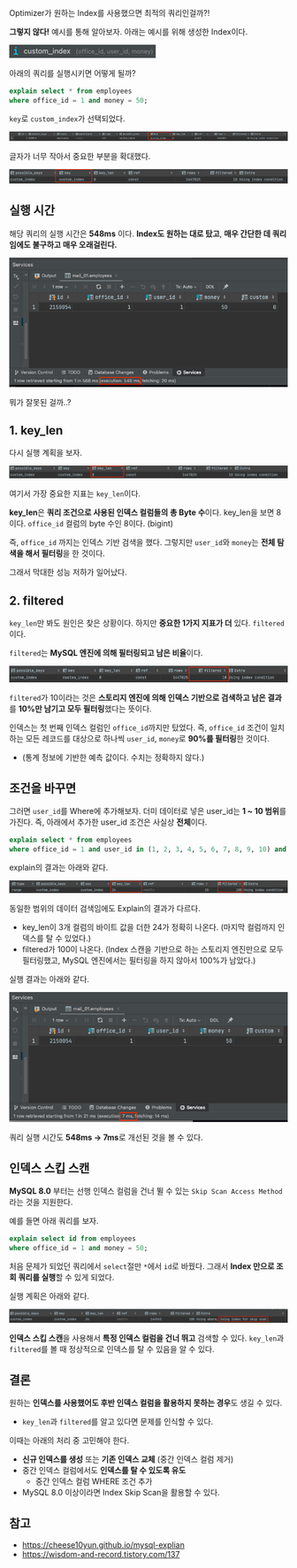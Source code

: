 Optimizer가 원하는 Index를 사용했으면 최적의 쿼리인걸까?!

**그렇지 않다!** 예시를 통해 알아보자. 아래는 예시를 위해 생성한 Index이다.

![img.png](images/img.png)

아래의 쿼리를 실행시키면 어떻게 될까?

```sql
explain select * from employees
where office_id = 1 and money = 50;
```

`key`로 `custom_index`가 선택되었다.

![img_5.png](images/img_5.png)

글자가 너무 작아서 중요한 부분을 확대했다.

![img_1.png](images/img_1.png)

## 실행 시간

해당 쿼리의 실행 시간은 **548ms** 이다. **Index도 원하는 대로 탔고**, **매우 간단한 데 쿼리임에도 불구하고 매우 오래걸린다.**

![img_2.png](images/img_2.png)

뭐가 잘못된 걸까..?

## 1. key_len

다시 실행 계획을 보자.

![img.png](images/img_13.png)

여기서 가장 중요한 지표는 `key_len`이다.

**key_len**은 **쿼리 조건으로 사용된 인덱스 컬럼들의 총 Byte 수**이다. key_len을 보면 8이다. `office_id` 컬럼의 byte 수인 8이다. (bigint)

즉, `office_id` 까지는 인덱스 기반 검색을 했다. 그렇지만 `user_id`와 `money`는 **전체 탐색을 해서 필터링**을 한 것이다.

그래서 막대한 성능 저하가 일어났다.

## 2. filtered

`key_len`만 봐도 원인은 찾은 상황이다. 하지만 **중요한 1가지 지표가 더** 있다. `filtered`이다.

`filtered`는 **MySQL 엔진에 의해 필터링되고 남은 비율**이다.

![img.png](images/img_6.png)

`filtered`가 10이라는 것은 **스토리지 엔진에 의해 인덱스 기반으로 검색하고 남은 결과**를 **10%만 남기고 모두 필터링**했다는 뜻이다.

인덱스는 첫 번째 인덱스 컬럼인 `office_id`까지만 탔었다. 즉, `office_id` 조건이 일치하는 모든 레코드를 대상으로 하나씩 `user_id`, `money`로 **90%를 필터링**한 것이다. 
- (통계 정보에 기반한 예측 값이다. 수치는 정확하지 않다.)

## 조건을 바꾸면

그러면 `user_id`를 Where에 추가해보자. 더미 데이터로 넣은 user_id는 **1 ~ 10 범위**를 가진다. 즉, 아래에서 추가한 user_id 조건은 사실상 **전체**이다.

```sql
explain select * from employees
where office_id = 1 and user_id in (1, 2, 3, 4, 5, 6, 7, 8, 9, 10) and money = 50;
```

explain의 결과는 아래와 같다.

![img_7.png](images/img_7.png)

동일한 범위의 데이터 검색임에도 Explain의 결과가 다르다.

- key_len이 3개 컬럼의 바이트 값을 더한 24가 정확히 나온다. (마지막 컬럼까지 인덱스를 탈 수 있었다.)
- filtered가 100이 나온다. (Index 스캔을 기반으로 하는 스토리지 엔진만으로 모두 필터링했고, MySQL 엔진에서는 필터링을 하지 않아서 100%가 남았다.)

실행 결과는 아래와 같다.

![img_4.png](images/img_4.png)

쿼리 실행 시간도 **548ms -> 7ms**로 개선된 것을 볼 수 있다.

## 인덱스 스킵 스캔

**MySQL 8.0** 부터는 선행 인덱스 컬럼을 건너 뛸 수 있는  `Skip Scan Access Method`라는 것을 지원한다.

예를 들면 아래 쿼리를 보자.

```sql
explain select id from employees
where office_id = 1 and money = 50;
```

처음 문제가 되었던 쿼리에서 `select`절만 `*`에서 `id`로 바꿨다. 그래서 **Index 만으로 조회 쿼리를 실행**할 수 있게 되었다.

실행 계획은 아래와 같다.

![img_8.png](images/img_8.png)

**인덱스 스킵 스캔**을 사용해서 **특정 인덱스 컬럼을 건너 뛰고** 검색할 수 있다. `key_len`과 `filtered`를 볼 때 정상적으로 인덱스를 탈 수 있음을 알 수 있다.

## 결론

원하는 **인덱스를 사용했어도 후반 인덱스 컬럼을 활용하지 못하는 경우**도 생길 수 있다.
- `key_len`과 `filtered`를 알고 있다면 문제를 인식할 수 있다.

이때는 아래의 처리 중 고민해야 한다.
- **신규 인덱스를 생성** 또는 **기존 인덱스 교체** (중간 인덱스 컬럼 제거)
- 중간 인덱스 컬럼에서도 **인덱스를 탈 수 있도록 유도**
  - 중간 인덱스 컬럼 WHERE 조건 추가
- MySQL 8.0 이상이라면 Index Skip Scan을 활용할 수 있다.

## 참고

- https://cheese10yun.github.io/mysql-explian
- https://wisdom-and-record.tistory.com/137